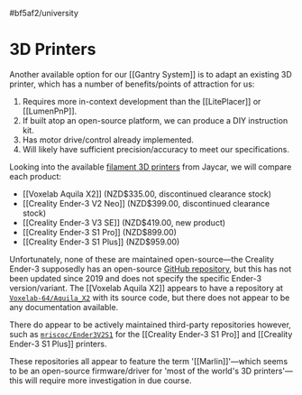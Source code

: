 #bf5af2/university 

# 3D Printers

Another available option for our [[Gantry System]] is to adapt an existing 3D printer, which has a number of benefits/points of attraction for us:

1. Requires more in-context development than the [[LitePlacer]] or [[LumenPnP]].
2. If built atop an open-source platform, we can produce a DIY instruction kit.
3. Has motor drive/control already implemented.
4. Will likely have sufficient precision/accuracy to meet our specifications.

Looking into the available [filament 3D printers](https://www.jaycar.co.nz/3d-printing/filament-3d-printing/filament-3d-printers/c/10AE) from Jaycar, we will compare each product:

- [[Voxelab Aquila X2]] (NZD$335.00, discontinued clearance stock)
- [[Creality Ender-3 V2 Neo]] (NZD$399.00, discontinued clearance stock)
- [[Creality Ender-3 V3 SE]] (NZD$419.00, new product)
- [[Creality Ender-3 S1 Pro]] (NZD$899.00)
- [[Creality Ender-3 S1 Plus]] (NZD$959.00)

Unfortunately, none of these are maintained open-source—the Creality Ender-3 supposedly has an open-source [GitHub repository](https://github.com/Creality3DPrinting/Ender-3), but this has not been updated since 2019 and does not specify the specific Ender-3 version/variant. The [[Voxelab Aquila X2]] appears to have a repository at [`Voxelab-64/Aquila_X2`](https://github.com/Voxelab-64/Aquila_X2) with its source code, but there does not appear to be any documentation available. 

There do appear to be actively maintained third-party repositories however, such as [`mriscoc/Ender3V2S1`](https://github.com/mriscoc/Ender3V2S1) for the [[Creality Ender-3 S1 Pro]] and [[Creality Ender-3 S1 Plus]] printers.

These repositories all appear to feature the term '[[Marlin]]'—which seems to be an open-source firmware/driver for 'most of the world's 3D printers'—this will require more investigation in due course.
